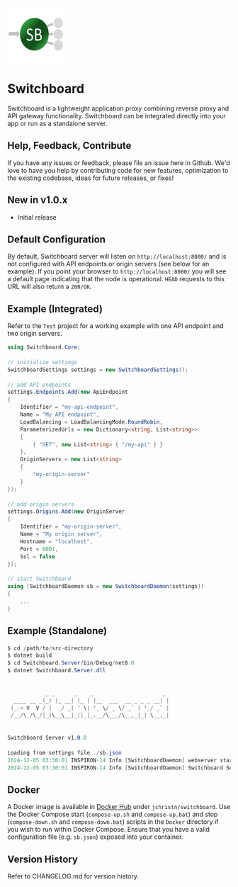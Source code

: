 <img src="https://github.com/jchristn/switchboard/blob/main/assets/icon.png?raw=true" width="128" height="128" alt="Switchboard">

# Switchboard

Switchboard is a lightweight application proxy combining reverse proxy and API gateway functionality.  Switchboard can be integrated directly into your app or run as a standalone server.

## Help, Feedback, Contribute

If you have any issues or feedback, please file an issue here in Github. We'd love to have you help by contributing code for new features, optimization to the existing codebase, ideas for future releases, or fixes!

## New in v1.0.x

- Initial release

## Default Configuration

By default, Switchboard server will listen on `http://localhost:8000/` and is not configured with API endpoints or origin servers (see below for an example).  If you point your browser to `http://localhost:8000/` you will see a default page indicating that the node is operational.  `HEAD` requests to this URL will also return a `200/OK`.

## Example (Integrated)

Refer to the `Test` project for a working example with one API endpoint and two origin servers.

```csharp
using Switchboard.Core;

// initialize settings
SwitchboardSettings settings = new SwitchboardSettings();

// add API endpoints
settings.Endpoints.Add(new ApiEndpoint
{
    Identifier = "my-api-endpoint",
    Name = "My API endpoint",
    LoadBalancing = LoadBalancingMode.RoundRobin,
    ParameterizedUrls = new Dictionary<string, List<string>>
    {
        { "GET", new List<string> { "/my-api" } }
    },
    OriginServers = new List<string>
    {
        "my-origin-server"
    }
});

// add origin servers
settings.Origins.Add(new OriginServer
{
    Identifier = "my-origin-server",
    Name = "My origin server",
    Hostname = "localhost",
    Port = 8001,
    Ssl = false
});

// start Switchboard
using (SwitchboardDaemon sb = new SwitchboardDaemon(settings))
{
    ...
}
```

## Example (Standalone)

```csharp
$ cd /path/to/src-directory
$ dotnet build
$ cd Switchboard.Server/bin/Debug/net8.0
$ dotnet Switchboard.Server.dll


            _ _      _    _                      _
  ____ __ _(_) |_ __| |_ | |__  ___  __ _ _ _ __| |
 (_-< V  V / |  _/ _| ' \| '_ \/ _ \/ _` | '_/ _` |
 /__/\_/\_/|_|\__\__|_||_|_.__/\___/\__,_|_| \__,_|


Switchboard Server v1.0.0

Loading from settings file ./sb.json
2024-12-05 03:30:01 INSPIRON-14 Info [SwitchboardDaemon] webserver started on http://localhost:8000
2024-12-05 03:30:01 INSPIRON-14 Info [SwitchboardDaemon] Switchboard Server started using process ID 49308
```

## Docker

A Docker image is available in [Docker Hub](https://hub.docker.com/r/jchristn/switchboard) under `jchristn/switchboard`.  Use the Docker Compose start (`compose-up.sh` and `compose-up.bat`) and stop (`compose-down.sh` and `compose-down.bat`) scripts in the `Docker` directory if you wish to run within Docker Compose.  Ensure that you have a valid configuration file (e.g. `sb.json`) exposed into your container.

## Version History

Refer to CHANGELOG.md for version history.
